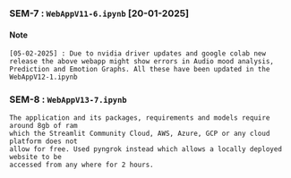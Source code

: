 ### SEM-7 : `WebAppV11-6.ipynb` [20-01-2025]
#### Note 
`[05-02-2025] : Due to nvidia driver updates and google colab new release the above webapp might show errors in Audio mood analysis, Prediction and Emotion Graphs. All these have been updated in the WebAppV12-1.ipynb`

### SEM-8 : `WebAppV13-7.ipynb`

```
The application and its packages, requirements and models require around 8gb of ram
which the Streamlit Community Cloud, AWS, Azure, GCP or any cloud platform does not
allow for free. Used pyngrok instead which allows a locally deployed website to be
accessed from any where for 2 hours.
```
